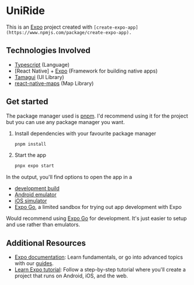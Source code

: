 # UniRide

This is an [Expo](https://expo.dev) project created with `[create-expo-app](https://www.npmjs.com/package/create-expo-app).`

## Technologies Involved

- [Typescript](https://www.typescriptlang.org/) (Language)
- [React Native] + [Expo](https://expo.dev) (Framework for building native apps)
- [Tamagui](https://tamagui.dev) (UI Library)
- [react-native-maps](https://github.com/react-native-maps/react-native-maps) (Map Library)

## Get started

The package manager used is [pnpm](https://pnpm.io/). I'd recommend using it for the project but you can use any package manager you want.

1. Install dependencies with your favourite package manager

   ```bash
   pnpm install
   ```

2. Start the app

   ```bash
   pnpx expo start
   ```

In the output, you'll find options to open the app in a

- [development build](https://docs.expo.dev/develop/development-builds/introduction/)
- [Android emulator](https://docs.expo.dev/workflow/android-studio-emulator/)
- [iOS simulator](https://docs.expo.dev/workflow/ios-simulator/)
- [Expo Go](https://expo.dev/go), a limited sandbox for trying out app development with Expo

Would recommend using [Expo Go](https://expo.dev/go) for development. It's just easier to setup and use rather than emulators.

## Additional Resources

- [Expo documentation](https://docs.expo.dev/): Learn fundamentals, or go into advanced topics with our [guides](https://docs.expo.dev/guides).
- [Learn Expo tutorial](https://docs.expo.dev/tutorial/introduction/): Follow a step-by-step tutorial where you'll create a project that runs on Android, iOS, and the web.
